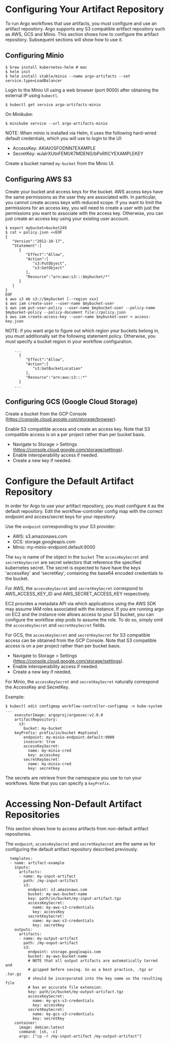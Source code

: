 # Configuring Your Artifact Repository

To run Argo workflows that use artifacts, you must configure and use an artifact repository.
Argo supports any S3 compatible artifact repository such as AWS, GCS and Minio.
This section shows how to configure the artifact repository. Subsequent sections will show how to use it.

## Configuring Minio

```
$ brew install kubernetes-helm # mac
$ helm init
$ helm install stable/minio --name argo-artifacts --set service.type=LoadBalancer
```

Login to the Minio UI using a web browser (port 9000) after obtaining the external IP using `kubectl`.
```
$ kubectl get service argo-artifacts-minio
```

On Minikube:
```
$ minikube service --url argo-artifacts-minio
```

NOTE: When minio is installed via Helm, it uses the following hard-wired default credentials,
which you will use to login to the UI:
* AccessKey: AKIAIOSFODNN7EXAMPLE
* SecretKey: wJalrXUtnFEMI/K7MDENG/bPxRfiCYEXAMPLEKEY

Create a bucket named `my-bucket` from the Minio UI.


## Configuring AWS S3

Create your bucket and access keys for the bucket. AWS access keys have the same permissions as the user they are associated with. In particular, you cannot create access keys with reduced scope. If you want to limit the permissions for an access key, you will need to create a user with just the permissions you want to associate with the access key. Otherwise, you can just create an access key using your existing user account.

```
$ export mybucket=bucket249
$ cat > policy.json <<EOF
{
   "Version":"2012-10-17",
   "Statement":[
      {
         "Effect":"Allow",
         "Action":[
            "s3:PutObject",
            "s3:GetObject"
         ],
         "Resource":"arn:aws:s3:::$mybucket/*"
      }
   ]
}
EOF
$ aws s3 mb s3://$mybucket [--region xxx]
$ aws iam create-user --user-name $mybucket-user
$ aws iam put-user-policy --user-name $mybucket-user --policy-name $mybucket-policy --policy-document file://policy.json
$ aws iam create-access-key --user-name $mybucket-user > access-key.json
```


NOTE: if you want argo to figure out which region your buckets belong in, you must additionally set the following statement policy. Otherwise, you must specify a bucket region in your workflow configuration.

```
    ...
      {
         "Effect":"Allow",
         "Action":[
            "s3:GetBucketLocation"
         ],
         "Resource":"arn:aws:s3:::*"
      }
    ...
```

## Configuring GCS (Google Cloud Storage)
Create a bucket from the GCP Console (https://console.cloud.google.com/storage/browser).

Enable S3 compatible access and create an access key.
Note that S3 compatible access is on a per project rather than per bucket basis.
- Navigate to Storage > Settings (https://console.cloud.google.com/storage/settings).
- Enable interoperability access if needed.
- Create a new key if needed.

# Configure the Default Artifact Repository

In order for Argo to use your artifact repository, you must configure it as the default repository.
Edit the workflow-controller config map with the correct endpoint and access/secret keys for your repository.

Use the `endpoint` corresponding to your S3 provider:
- AWS: s3.amazonaws.com
- GCS: storage.googleapis.com
- Minio: my-minio-endpoint.default:9000

The `key` is name of the object in the `bucket` The `accessKeySecret` and `secretKeySecret` are secret selectors that reference the specified kubernetes secret.  The secret is expected to have have the keys 'accessKey' and 'secretKey', containing the base64 encoded credentials to the bucket.

For AWS, the `accessKeySecret` and `secretKeySecret` correspond to AWS_ACCESS_KEY_ID and AWS_SECRET_ACCESS_KEY respectively.

EC2 provides a metadata API via which applications using the AWS SDK may assume IAM roles associated with the instance. If you are running argo on EC2 and the instance role allows access to your S3 bucket, you can configure the workflow step pods to assume the role. To do so, simply omit the `accessKeySecret` and `secretKeySecret` fields.

For GCS, the `accessKeySecret` and `secretKeySecret` for S3 compatible access can be obtained from the GCP Console. Note that S3 compatible access is on a per project rather than per bucket basis.
- Navigate to Storage > Settings (https://console.cloud.google.com/storage/settings).
- Enable interoperability access if needed.
- Create a new key if needed.

For Minio, the `accessKeySecret` and `secretKeySecret` naturally correspond the AccessKey and SecretKey.

Example:
```
$ kubectl edit configmap workflow-controller-configmap -n kube-system
...
    executorImage: argoproj/argoexec:v2.0.0
    artifactRepository:
      s3:
        bucket: my-bucket
	keyPrefix: prefix/in/bucket	#optional
        endpoint: my-minio-endpoint.default:9000
        insecure: true
        accessKeySecret:
          name: my-minio-cred
          key: accesskey
        secretKeySecret:
          name: my-minio-cred
          key: secretkey
```
The secrets are retrieve from the namespace you use to run your workflows. Note that you can specify a `keyPrefix`.

# Accessing Non-Default Artifact Repositories

This section shows how to access artifacts from non-default artifact repositories.

The `endpoint`, `accessKeySecret` and `secretKeySecret` are the same as for configuring the default artifact repository described previously.

```
  templates:
  - name: artifact-example
    inputs:
      artifacts:
      - name: my-input-artifact
        path: /my-input-artifact
        s3:
          endpoint: s3.amazonaws.com
          bucket: my-aws-bucket-name
          key: path/in/bucket/my-input-artifact.tgz
          accessKeySecret:
            name: my-aws-s3-credentials
            key: accessKey
          secretKeySecret:
            name: my-aws-s3-credentials
            key: secretKey
    outputs:
      artifacts:
      - name: my-output-artifact
        path: /my-ouput-artifact
        s3:
          endpoint: storage.googleapis.com
          bucket: my-aws-bucket-name
          # NOTE that all output artifacts are automatically tarred and
          # gzipped before saving. So as a best practice, .tgz or .tar.gz
          # should be incorporated into the key name so the resulting file
          # has an accurate file extension.
          key: path/in/bucket/my-output-artifact.tgz
          accessKeySecret:
            name: my-gcs-s3-credentials
            key: accessKey
          secretKeySecret:
            name: my-gcs-s3-credentials
            key: secretKey
    container:
      image: debian:latest
      command: [sh, -c]
      args: ["cp -r /my-input-artifact /my-output-artifact"]
```
